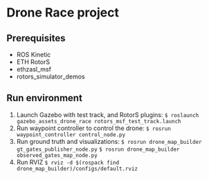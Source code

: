 # Drone Race project

## Prerequisites
- ROS Kinetic
- ETH RotorS
- ethzasl_msf
- rotors_simulator_demos


## Run environment

1. Launch Gazebo with test track, and RotorS plugins:
`$ roslaunch gazebo_assets_drone_race rotors_msf_test_track.launch`
2. Run waypoint controller to control the drone:
`$ rosrun waypoint_controller control_node.py`
3. Run ground truth and visualizations:
`$ rosrun drone_map_builder gt_gates_publisher_node.py`
`$ rosrun drone_map_builder observed_gates_map_node.py`
4. Run RVIZ
`$ rviz -d $(rospack find drone_map_builder)/configs/default.rviz`
